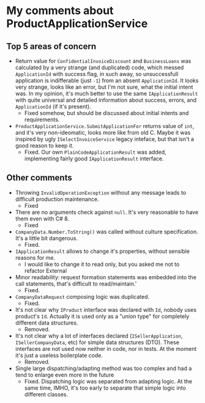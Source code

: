 # My comments about ProductApplicationService

## Top 5 areas of concern
* Return value for `ConfidentialInvoiceDiscount` and `BusinessLoans` was calculated by a very strange (and duplicated) code,
  which messed `ApplicationId` with success flag, in such away, so unsuccessfull application 
  is indifferable (just `-1`) from an absent `ApplicationId`. It looks very strange, looks like an error, 
  but I'm not sure, what the initial intent was. In my opinion, it's much better to use 
  the same `IApplicationResult` with quite universal and detailed information about success, errors, and `ApplicationId` (if it's present).
  * Fixed somehow, but should be discussed about initial intents and requirements.
* `ProductApplicationService.SubmitApplicationFor` returns value of `int`, and it's very non-ideomatic, looks more like from old C. Maybe it was inspired by ugly `ISelectInvoiceService` legacy inteface, but that isn't a good reason to keep it.
  * Fixed. Our own `PlainCodeApplicationResult` was added, implementing fairly good `IApplicationResult` interface.

## Other comments
* Throwing `InvalidOperationException` without any message leads to difficult production maintenance.
  * Fixed
* There are no arguments check against `null`. It's very reasonable to have them even with C# 8.
  * Fixed
* `CompanyData.Number.ToString()` was called without culture specification. It's a little bit dangerous.
  * Fixed.
* `IApplicationResult` allows to change it's properties, without sensible reasons for me.
  * I would like to change it to read only, but you asked me not to refactor External 
* Minor readability: request formation statements was embedded into the call statements, that's difficult to read/maintain.'
  * Fixed.
* `CompanyDataRequest` composing logic was duplicated.
  * Fixed.
* It's not clear why `IProduct` interface was declared with `Id`, nobody uses product's `Id`.
  Actually it is used only as a "union type" for completely different data structures.
  * Removed.
* It's not clear why a lot of interfaces declared (`ISellerApplication`, `ISellerCompanyData`, etc) for simple data structures (DTO). 
  These interfaces are not used now neither in code, nor in tests.
  At the moment it's just a useless boilerplate code.
  * Removed.
* Single large dispatching/adapting method was too complex and had a tend to enlarge even more in the future
  * Fixed. Dispatching logic was separated from adapting logic. At the same time, IMHO, it's too early to separate that simple logic into different classes.




